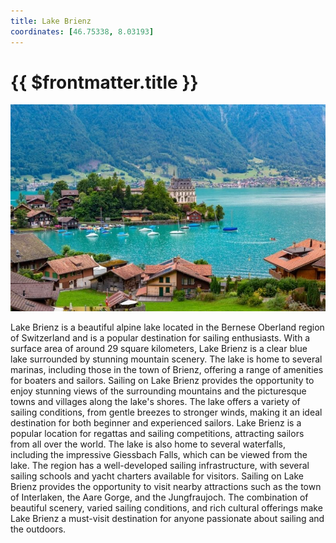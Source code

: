 ```yaml
---
title: Lake Brienz
coordinates: [46.75338, 8.03193]
---
```

# {{ $frontmatter.title }}

![Main image](../img/planned/lake-brienz.jpg)

Lake Brienz is a beautiful alpine lake located in the Bernese Oberland region of Switzerland and is a popular destination for sailing enthusiasts. With a surface area of around 29 square kilometers, Lake Brienz is a clear blue lake surrounded by stunning mountain scenery. The lake is home to several marinas, including those in the town of Brienz, offering a range of amenities for boaters and sailors. Sailing on Lake Brienz provides the opportunity to enjoy stunning views of the surrounding mountains and the picturesque towns and villages along the lake's shores. The lake offers a variety of sailing conditions, from gentle breezes to stronger winds, making it an ideal destination for both beginner and experienced sailors. Lake Brienz is a popular location for regattas and sailing competitions, attracting sailors from all over the world. The lake is also home to several waterfalls, including the impressive Giessbach Falls, which can be viewed from the lake. The region has a well-developed sailing infrastructure, with several sailing schools and yacht charters available for visitors. Sailing on Lake Brienz provides the opportunity to visit nearby attractions such as the town of Interlaken, the Aare Gorge, and the Jungfraujoch. The combination of beautiful scenery, varied sailing conditions, and rich cultural offerings make Lake Brienz a must-visit destination for anyone passionate about sailing and the outdoors.